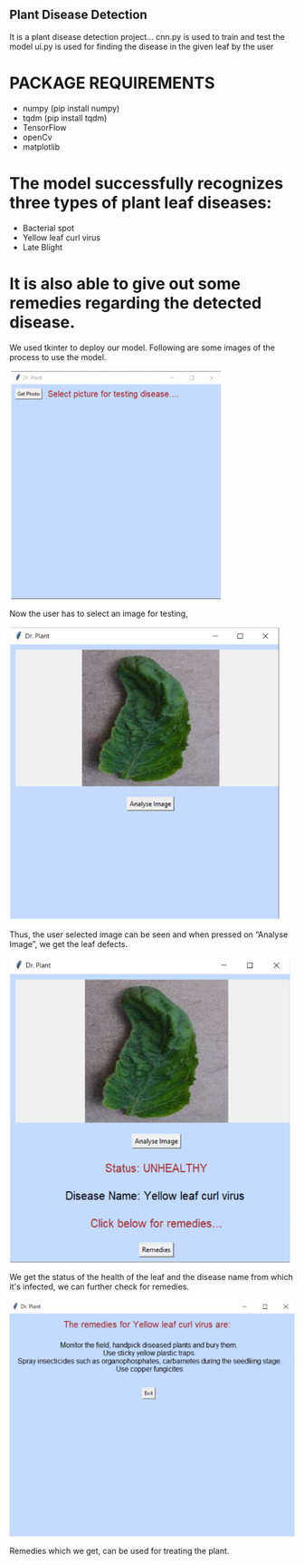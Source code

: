 ## Plant Disease Detection

It is a plant disease detection project...
cnn.py is used to train and test the model
ui.py is used for finding the disease in the given leaf by the user

# PACKAGE REQUIREMENTS
 - numpy (pip install numpy)
 - tqdm (pip install tqdm)
 - TensorFlow
 - openCv
 - matplotlib
  
# The model successfully recognizes three types of plant leaf diseases:
- Bacterial spot
- Yellow leaf curl virus
- Late Blight 
# It is also able to give out some remedies regarding the detected disease.

We used tkinter to deploy our model. Following are some images of the process to use the model.

![step1](./images/step1.PNG?raw=true "Title")
 
Now the user has to select an image for testing,

![step2](./images/step2.PNG?raw=true "Title")

Thus, the user selected image can be seen and when pressed on “Analyse Image”, we get the leaf defects.

![step3](./images/step3.PNG?raw=true "Title")

We get the status of the health of the leaf and the disease name from which it's infected, we can further check for remedies.

![step4](./images/step4.PNG?raw=true "Title")

Remedies which we get, can be used for treating the plant.

